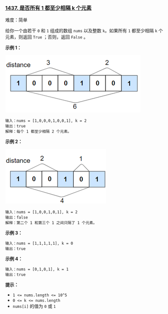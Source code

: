 ### [1437\. 是否所有 1 都至少相隔 k 个元素](https://leetcode.cn/problems/check-if-all-1s-are-at-least-length-k-places-away/)

难度：简单

给你一个由若干 `0` 和 `1` 组成的数组 `nums` 以及整数 `k`。如果所有 `1` 都至少相隔 `k` 个元素，则返回 `True` ；否则，返回 `False` 。

**示例 1：**

![](./asssets/img/Question1437_01.png)

```
输入：nums = [1,0,0,0,1,0,0,1], k = 2
输出：true
解释：每个 1 都至少相隔 2 个元素。
```

**示例 2：**

![](./asssets/img/Question1437_02.png)

```
输入：nums = [1,0,0,1,0,1], k = 2
输出：false
解释：第二个 1 和第三个 1 之间只隔了 1 个元素。
```

**示例 3：**

```
输入：nums = [1,1,1,1,1], k = 0
输出：true
```

**示例 4：**

```
输入：nums = [0,1,0,1], k = 1
输出：true
```

**提示：**

-   `1 <= nums.length <= 10^5`
-   `0 <= k <= nums.length`
-   `nums[i]` 的值为 `0` 或 `1`
